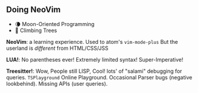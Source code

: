 ## Doing NeoVim

- 🌘 Moon-Oriented Programming
- 🐒 Climbing Trees

<aside slot="presenter">

**NeoVim**: a learning experience.
Used to atom's `vim-mode-plus`
But the userland is *different* from HTML/CSS/JSS

**LUA!**:
No parentheses ever!
Extremely limited syntax!
Super-Imperative!

**Treesitter!**:
Wow, People still LISP, Cool!
lots' of "salami" debugging for queries.
`TSPlayground`
Online Playground.
Occasional Parser bugs (negative lookbehind).
Missing APIs (user queries).

</aside>
